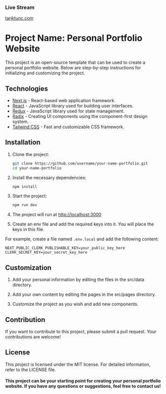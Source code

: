 ### Live Stream

[tariktunc.com](https://tariktunc.vercel.app/)

# Project Name: Personal Portfolio Website

This project is an open-source template that can be used to create a personal portfolio website. Below are step-by-step instructions for initializing and customizing the project.

## Technologies

-  [Next.js](https://nextjs.org/) - React-based web application framework.
-  [React](https://reactjs.org/) - JavaScript library used for building user interfaces.
-  [Redux](https://redux.js.org/) - JavaScript library used for state management.
-  [Radix](https://radix-ui.com/) - Creating UI components using the component-first design system.
-  [Tailwind CSS](https://tailwindcss.com/) - Fast and customizable CSS framework.

## Installation

1. Clone the project:

   ```bash
   git clone https://github.com/username/your-name-portfolio.git
   cd your-name-portfolio
   ```

2. Install the necessary dependencies:

   ```bash
   npm install
   ```

3. Start the project:

   ```bash
   npm run dev
   ```

4. The project will run at [http://localhost:3000](http://localhost:3000)

5. Create an env file and add the required keys into it. You will place the keys in this file.

For example, create a file named `.env.local` and add the following content:

```plaintext
NEXT_PUBLIC_CLERK_PUBLISHABLE_KEY=your_public_key_here
CLERK_SECRET_KEY=your_secret_key_here
```

## Customization
1. Add your personal information by editing the files in the src/data directory.

2. Add your own content by editing the pages in the src/pages directory.

3. Customize the project as you wish and add new components.

## Contribution

If you want to contribute to this project, please submit a pull request. Your contributions are welcome!

## License

This project is licensed under the MIT license. For detailed information, refer to the LICENSE file.

#### This project can be your starting point for creating your personal portfolio website. If you have any questions or suggestions, feel free to contact us!
